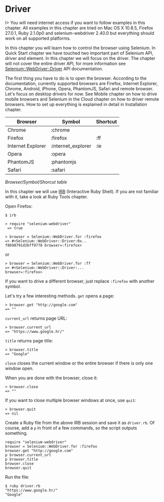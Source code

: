 # Driver

I> You will need internet access if you want to follow examples in this chapter. All examples in this chapter are tried on Mac OS X 10.8.5, Firefox 27.0.1, Ruby 2.1.0p0 and selenium-webdriver 2.40.0 but everything should work on all supported platforms.

In this chapter you will learn how to control the browser using Selenium. In Quick Start chapter we have touched two important part of Selenium API, driver and element. In this chapter we will focus on the driver. The chapter will not cover the entire driver API, for more information see [Selenium::WebDriver::Driver](http://rdoc.info/gems/selenium-webdriver/Selenium/WebDriver/Driver) API documentation.

The first thing you have to do is to open the browser. According to the documentation, currently supported browsers are Firefox, Internet Explorer, Chrome, Android, iPhone, Opera, PhantomJS, Safari and remote browser. Let's focus on desktop drivers for now. See Mobile chapter on how to drive mobile browsers and Selenium in the Cloud chapter on how to driver remote browsers. How to set up everything is explained in detail in Installation chapter.

| Browser           | Symbol             | Shortcut |
|-------------------|--------------------|----------|
| Chrome            | :chrome            |          |
| Firefox           | :firefox           | :ff      |
| Internet Explorer | :internet_explorer | :ie      |
| Opera             | :opera             |          |
| PhantomJS         | :phantomjs         |          |
| Safari            | :safari            |          |

*Browser/Symbol/Shorcut table*

In this chapter we will use [IRB](https://en.wikipedia.org/wiki/Interactive_Ruby_Shell) (Interactive Ruby Shell). If you are not familiar with it, take a look at Ruby Tools chapter.

Open Firefox:

    $ irb

    > require "selenium-webdriver"
     => true

    > browser = Selenium::WebDriver.for :firefox
    => #<Selenium::WebDriver::Driver:0x..
    f8698791d2bff9778 browser=:firefox>

or

    > browser = Selenium::WebDriver.for :ff
    => #<Selenium::WebDriver::Driver:...
    browser=:firefox>

If you want to drive a different browser, just replace `:firefox` with another symbol.

Let's try a few interesting methods. `get` opens a page:

    > browser.get "http://google.com"
    => ""

`current_url` returns page URL:

    > browser.current_url
    => "https://www.google.hr/"

`title` returns page title:

    > browser.title
    => "Google"

`close` closes the current window or the entire browser if there is only one window open.

When you are done with the browser, close it:

    > browser.close
    => ""

If you want to close multiple browser windows at once, use `quit`:

    > browser.quit
    => nil

Create a Ruby file from the above IRB session and save it as `driver.rb`. Of course, add a `p` in front of a few commands, so the script outputs something.

    require "selenium-webdriver"
    browser = Selenium::WebDriver.for :firefox
    browser.get "http://google.com"
    p browser.current_url
    p browser.title
    browser.close
    browser.quit

Run the file:

    $ ruby driver.rb
    "https://www.google.hr/"
    "Google"
